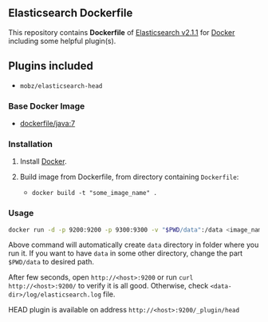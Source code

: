 ## Elasticsearch Dockerfile


This repository contains **Dockerfile** of [Elasticsearch v2.1.1](http://www.elasticsearch.org/) for [Docker](https://www.docker.com/) including some helpful plugin(s).

## Plugins included
- `mobz/elasticsearch-head`


### Base Docker Image

* [dockerfile/java:7](http://dockerfile.github.io/#/java)


### Installation

1. Install [Docker](https://www.docker.com/).

2. Build image from Dockerfile, from directory containing `Dockerfile`:
      - `docker build -t "some_image_name" .`


### Usage

```sh 
docker run -d -p 9200:9200 -p 9300:9300 -v "$PWD/data":/data <image_name> /elasticsearch/bin/elasticsearch -Des.network.host=::0
```

Above command will automatically create `data` directory in folder where you run it. If you want to have `data` in some other directory, change the part `$PWD/data` to desired path.

After few seconds, open `http://<host>:9200` or run `curl http://<host>:9200/` to verify it is all good. Otherwise, check `<data-dir>/log/elasticsearch.log` file.

HEAD plugin is available on address `http://<host>:9200/_plugin/head`
